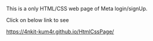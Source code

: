 This is a only HTML/CSS web page of Meta login/signUp.

Click on below link to see

https://4nkit-kum4r.github.io/HtmlCssPage/
